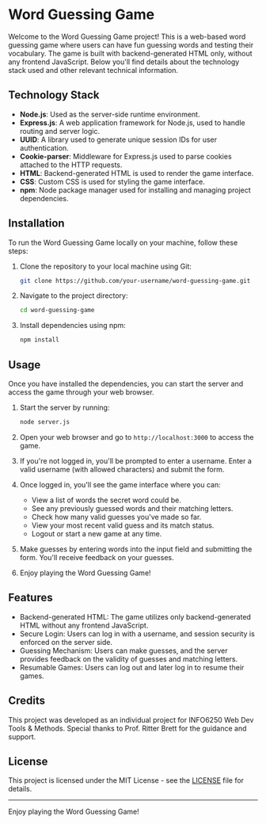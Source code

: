 # Word Guessing Game

Welcome to the Word Guessing Game project! This is a web-based word guessing game where users can have fun guessing words and testing their vocabulary. The game is built with backend-generated HTML only, without any frontend JavaScript. Below you'll find details about the technology stack used and other relevant technical information.

## Technology Stack

- **Node.js**: Used as the server-side runtime environment.
- **Express.js**: A web application framework for Node.js, used to handle routing and server logic.
- **UUID**: A library used to generate unique session IDs for user authentication.
- **Cookie-parser**: Middleware for Express.js used to parse cookies attached to the HTTP requests.
- **HTML**: Backend-generated HTML is used to render the game interface.
- **CSS**: Custom CSS is used for styling the game interface.
- **npm**: Node package manager used for installing and managing project dependencies.

## Installation

To run the Word Guessing Game locally on your machine, follow these steps:

1. Clone the repository to your local machine using Git:
   ```bash
   git clone https://github.com/your-username/word-guessing-game.git
   ```

2. Navigate to the project directory:
   ```bash
   cd word-guessing-game
   ```

3. Install dependencies using npm:
   ```bash
   npm install
   ```

## Usage

Once you have installed the dependencies, you can start the server and access the game through your web browser.

1. Start the server by running:
   ```bash
   node server.js
   ```

2. Open your web browser and go to `http://localhost:3000` to access the game.

3. If you're not logged in, you'll be prompted to enter a username. Enter a valid username (with allowed characters) and submit the form.

4. Once logged in, you'll see the game interface where you can:
   - View a list of words the secret word could be.
   - See any previously guessed words and their matching letters.
   - Check how many valid guesses you've made so far.
   - View your most recent valid guess and its match status.
   - Logout or start a new game at any time.

5. Make guesses by entering words into the input field and submitting the form. You'll receive feedback on your guesses.

6. Enjoy playing the Word Guessing Game!

## Features

- Backend-generated HTML: The game utilizes only backend-generated HTML without any frontend JavaScript.
- Secure Login: Users can log in with a username, and session security is enforced on the server side.
- Guessing Mechanism: Users can make guesses, and the server provides feedback on the validity of guesses and matching letters.
- Resumable Games: Users can log out and later log in to resume their games.

## Credits

This project was developed as an individual project for INFO6250 Web Dev Tools & Methods. Special thanks to Prof. Ritter Brett for the guidance and support.

## License

This project is licensed under the MIT License - see the [LICENSE](LICENSE) file for details.

---
 Enjoy playing the Word Guessing Game!
